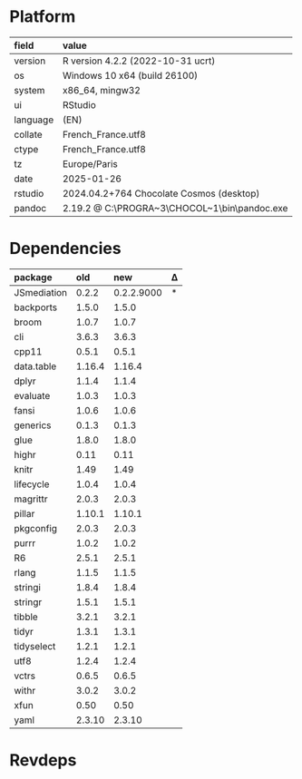 # Platform

|field    |value                                        |
|:--------|:--------------------------------------------|
|version  |R version 4.2.2 (2022-10-31 ucrt)            |
|os       |Windows 10 x64 (build 26100)                 |
|system   |x86_64, mingw32                              |
|ui       |RStudio                                      |
|language |(EN)                                         |
|collate  |French_France.utf8                           |
|ctype    |French_France.utf8                           |
|tz       |Europe/Paris                                 |
|date     |2025-01-26                                   |
|rstudio  |2024.04.2+764 Chocolate Cosmos (desktop)     |
|pandoc   |2.19.2 @ C:\PROGRA~3\CHOCOL~1\bin\pandoc.exe |

# Dependencies

|package     |old    |new        |Δ  |
|:-----------|:------|:----------|:--|
|JSmediation |0.2.2  |0.2.2.9000 |*  |
|backports   |1.5.0  |1.5.0      |   |
|broom       |1.0.7  |1.0.7      |   |
|cli         |3.6.3  |3.6.3      |   |
|cpp11       |0.5.1  |0.5.1      |   |
|data.table  |1.16.4 |1.16.4     |   |
|dplyr       |1.1.4  |1.1.4      |   |
|evaluate    |1.0.3  |1.0.3      |   |
|fansi       |1.0.6  |1.0.6      |   |
|generics    |0.1.3  |0.1.3      |   |
|glue        |1.8.0  |1.8.0      |   |
|highr       |0.11   |0.11       |   |
|knitr       |1.49   |1.49       |   |
|lifecycle   |1.0.4  |1.0.4      |   |
|magrittr    |2.0.3  |2.0.3      |   |
|pillar      |1.10.1 |1.10.1     |   |
|pkgconfig   |2.0.3  |2.0.3      |   |
|purrr       |1.0.2  |1.0.2      |   |
|R6          |2.5.1  |2.5.1      |   |
|rlang       |1.1.5  |1.1.5      |   |
|stringi     |1.8.4  |1.8.4      |   |
|stringr     |1.5.1  |1.5.1      |   |
|tibble      |3.2.1  |3.2.1      |   |
|tidyr       |1.3.1  |1.3.1      |   |
|tidyselect  |1.2.1  |1.2.1      |   |
|utf8        |1.2.4  |1.2.4      |   |
|vctrs       |0.6.5  |0.6.5      |   |
|withr       |3.0.2  |3.0.2      |   |
|xfun        |0.50   |0.50       |   |
|yaml        |2.3.10 |2.3.10     |   |

# Revdeps


